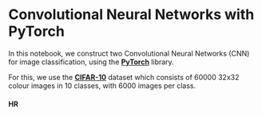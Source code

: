 # Convolutional Neural Networks with PyTorch

In this notebook, we construct two Convolutional Neural Networks (CNN) for image classification, using the <a href='https://pytorch.org'><b>PyTorch</b></a> library.

For this, we use the <a href='http://www.cs.toronto.edu/~kriz/cifar.html'><b>CIFAR-10</b></a> dataset which consists of 60000 32x32 colour images in 10 classes, with 6000 images per class.




#### HR